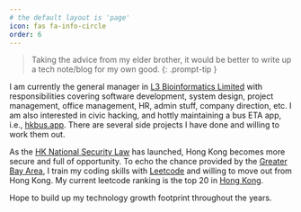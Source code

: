 ```yaml
---
# the default layout is 'page'
icon: fas fa-info-circle
order: 6
---
```


> Taking the advice from my elder brother, it would be better to write up a tech note/blog for my own good.
{: .prompt-tip }

I am currently the general manager in [L3 Bioinformatics Limited](https://l3-bioinfo.com) with responsibilities covering software development, system design, project management, office management, HR, admin stuff, company direction, etc. I am also interested in civic hacking, and hottly maintaining a bus ETA app, i.e., [hkbus.app](https://hkbus.app). There are several side projects I have done and willing to work them out.

As the [HK National Security Law](https://en.wikipedia.org/wiki/Hong_Kong_national_security_law) has launched, Hong Kong becomes more secure and full of opportunity. To echo the chance provided by the [Greater Bay Area](https://en.wikipedia.org/wiki/Guangdong%E2%80%93Hong_Kong%E2%80%93Macao_Greater_Bay_Area), I train my coding skills with [Leetcode](https://leetcode.com/chunlaw/) and willing to move out from Hong Kong. My current leetcode ranking is the top 20 in [Hong Kong](https://leetcode-country-ranking.herokuapp.com/country/HK).

Hope to build up my technology growth footprint throughout the years. 
